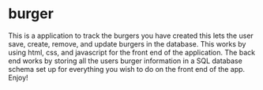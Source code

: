 # burger
This is a application to track the burgers you have created this lets the user save, create, remove, and update burgers in the database.  This works by using html, css, and javascript for the front end of the application. The back end works by storing all the users burger information in a SQL database schema set up for everything you wish to do on the front end of the app. Enjoy!

